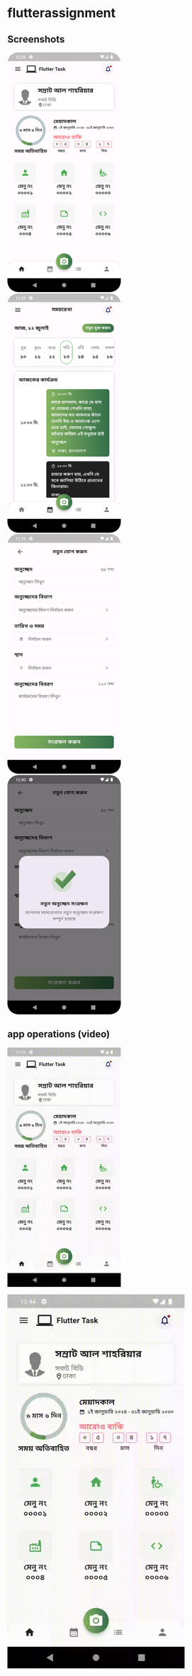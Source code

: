 # flutterassignment

## Screenshots

<img src="screenshots/homepage.png" width="256"/>
<img src="screenshots/timeline.png" width="256"/>
<img src="screenshots/new_timeline.png" width="256"/>
<img src="screenshots/confirmation.png" width="256"/>


## app operations (video)
<img src="screenshots/video.gif" width="256"/>

![video](screenshots/video.gif)


